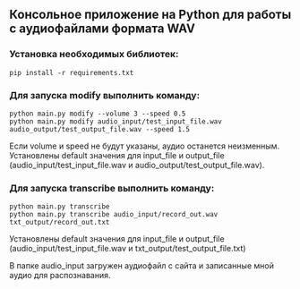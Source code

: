 ## Консольное приложение на Python для работы с аудиофайлами формата WAV

### Установка необходимых библиотек:
```
pip install -r requirements.txt
```

### Для запуска modify выполнить команду:
```
python main.py modify --volume 3 --speed 0.5
python main.py modify audio_input/test_input_file.wav audio_output/test_output_file.wav --speed 1.5
```
Если volume и speed не будут указаны, аудио останется неизменным. Установлены default значения для input_file и output_file (audio_input/test_input_file.wav и audio_output/test_output_file.wav).

### Для запуска transcribe выполнить команду:
```
python main.py transcribe
python main.py transcribe audio_input/record_out.wav txt_output/record_out.txt 
```
Установлены default значения для input_file и output_file (audio_input/test_input_file.wav и txt_output/test_output_file.txt)

В папке audio_input загружен аудиофайл с сайта и записанные мной аудио для распознавания.
